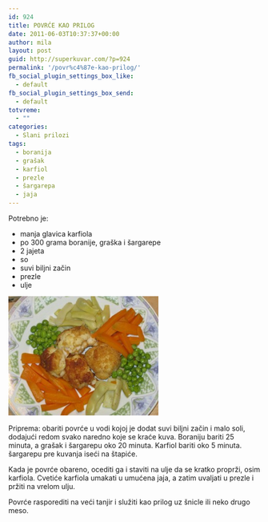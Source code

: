 ```yaml
---
id: 924
title: POVRĆE KAO PRILOG
date: 2011-06-03T10:37:37+00:00
author: mila
layout: post
guid: http://superkuvar.com/?p=924
permalink: '/povr%c4%87e-kao-prilog/'
fb_social_plugin_settings_box_like:
  - default
fb_social_plugin_settings_box_send:
  - default
totvreme:
  - ""
categories:
  - Slani prilozi
tags:
  - boranija
  - grašak
  - karfiol
  - prezle
  - šargarepa
  - jaja
---
```

Potrebno je:

  * manja glavica karfiola
  * po 300 grama boranije, graška i šargarepe
  * 2 jajeta
  * so
  * suvi biljni začin
  * prezle
  * ulje

<img class="alignnone size-medium wp-image-4486" title="Povrcekaoprilog" src="/wp-content/uploads/2011/06/Povrcekaoprilog-e1350289126324-300x238.jpg" alt="" width="300" height="238" /> 

Priprema: obariti povrće u vodi kojoj je dodat suvi biljni začin i malo soli, dodajući redom svako naredno koje se kraće kuva. Boraniju bariti 25 minuta, a grašak i šargarepu oko 20 minuta. Karfiol bariti oko 5 minuta. šargarepu pre kuvanja iseći na štapiće.

Kada je povrće obareno, ocediti ga i staviti na ulje da se kratko proprži, osim karfiola. Cvetiće karfiola umakati u umućena jaja, a zatim uvaljati u prezle i pržiti na vrelom ulju.

Povrće rasporediti na veći tanjir i služiti kao prilog uz šnicle ili neko drugo meso.